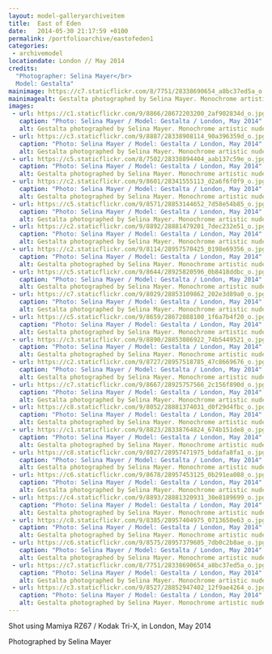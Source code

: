 ```yaml
---
layout: model-galleryarchiveitem
title:  East of Eden
date:   2014-05-30 21:17:59 +0100
permalink: /portfolioarchive/eastofeden1
categories:
 - archivemodel
locationdate: London // May 2014
credits:
  "Photographer: Selina Mayer</br>
  Model: Gestalta"
mainimage: https://c7.staticflickr.com/8/7751/28338690654_a8bc37ed5a_o.jpg
mainimagealt: Gestalta photographed by Selina Mayer. Monochrome artistic nude image shot in the forest
images:
 - url: https://c1.staticflickr.com/9/8866/28672203200_2af902834d_o.jpg
   caption: "Photo: Selina Mayer / Model: Gestalta / London, May 2014"
   alt: Gestalta photographed by Selina Mayer. Monochrome artistic nude image shot in the forest
 - url: https://c3.staticflickr.com/9/8887/28338908114_90a396359d_o.jpg
   caption: "Photo: Selina Mayer / Model: Gestalta / London, May 2014"
   alt: Gestalta photographed by Selina Mayer. Monochrome artistic nude image shot in the forest
 - url: https://c5.staticflickr.com/8/7502/28338894404_aab137c59e_o.jpg
   caption: "Photo: Selina Mayer / Model: Gestalta / London, May 2014"
   alt: Gestalta photographed by Selina Mayer. Monochrome artistic nude image shot in the forest
 - url: https://c2.staticflickr.com/9/8601/28341555113_d2a6f6f0f9_o.jpg
   caption: "Photo: Selina Mayer / Model: Gestalta / London, May 2014"
   alt: Gestalta photographed by Selina Mayer. Monochrome artistic nude image shot in the forest
 - url: https://c5.staticflickr.com/9/8571/28853144652_7d58e54b85_o.jpg
   caption: "Photo: Selina Mayer / Model: Gestalta / London, May 2014"
   alt: Gestalta photographed by Selina Mayer. Monochrome artistic nude image shot in the forest
 - url: https://c2.staticflickr.com/9/8892/28881479201_7dec232e51_o.jpg
   caption: "Photo: Selina Mayer / Model: Gestalta / London, May 2014"
   alt: Gestalta photographed by Selina Mayer. Monochrome artistic nude image shot in the forest
 - url: https://c2.staticflickr.com/9/8114/28957570425_0198e69356_o.jpg
   caption: "Photo: Selina Mayer / Model: Gestalta / London, May 2014"
   alt: Gestalta photographed by Selina Mayer. Monochrome artistic nude image shot in the forest
 - url: https://c5.staticflickr.com/9/8644/28925820596_0b8418ddbc_o.jpg
   caption: "Photo: Selina Mayer / Model: Gestalta / London, May 2014"
   alt: Gestalta photographed by Selina Mayer. Monochrome artistic nude image shot in the forest
 - url: https://c7.staticflickr.com/9/8029/28853109862_202e3d89a0_o.jpg
   caption: "Photo: Selina Mayer / Model: Gestalta / London, May 2014"
   alt: Gestalta photographed by Selina Mayer. Monochrome artistic nude image shot in the forest
 - url: https://c5.staticflickr.com/9/8659/28672088100_1f6a7b4f20_o.jpg
   caption: "Photo: Selina Mayer / Model: Gestalta / London, May 2014"
   alt: Gestalta photographed by Selina Mayer. Monochrome artistic nude image shot in the forest
 - url: https://c3.staticflickr.com/9/8890/28853086922_74b5449521_o.jpg
   caption: "Photo: Selina Mayer / Model: Gestalta / London, May 2014"
   alt: Gestalta photographed by Selina Mayer. Monochrome artistic nude image shot in the forest
 - url: https://c2.staticflickr.com/9/8727/28957518785_47c8669676_o.jpg
   caption: "Photo: Selina Mayer / Model: Gestalta / London, May 2014"
   alt: Gestalta photographed by Selina Mayer. Monochrome artistic nude image shot in the forest
 - url: https://c7.staticflickr.com/9/8667/28925757566_2c156f890d_o.jpg
   caption: "Photo: Selina Mayer / Model: Gestalta / London, May 2014"
   alt: Gestalta photographed by Selina Mayer. Monochrome artistic nude image shot in the forest
 - url: https://c8.staticflickr.com/9/8052/28881374031_d0f29d4fbc_o.jpg
   caption: "Photo: Selina Mayer / Model: Gestalta / London, May 2014"
   alt: Gestalta photographed by Selina Mayer. Monochrome artistic nude image shot in the forest
 - url: https://c1.staticflickr.com/9/8823/28338764824_674b151de8_o.jpg
   caption: "Photo: Selina Mayer / Model: Gestalta / London, May 2014"
   alt: Gestalta photographed by Selina Mayer. Monochrome artistic nude image shot in the forest
 - url: https://c8.staticflickr.com/9/8027/28957471975_bddafa8fa1_o.jpg
   caption: "Photo: Selina Mayer / Model: Gestalta / London, May 2014"
   alt: Gestalta photographed by Selina Mayer. Monochrome artistic nude image shot in the forest
 - url: https://c6.staticflickr.com/9/8678/28957453125_0b291ea088_o.jpg
   caption: "Photo: Selina Mayer / Model: Gestalta / London, May 2014"
   alt: Gestalta photographed by Selina Mayer. Monochrome artistic nude image shot in the forest
 - url: https://c4.staticflickr.com/9/8893/28881320931_30e8189699_o.jpg
   caption: "Photo: Selina Mayer / Model: Gestalta / London, May 2014"
   alt: Gestalta photographed by Selina Mayer. Monochrome artistic nude image shot in the forest
 - url: https://c8.staticflickr.com/9/8385/28957404975_0713650e63_o.jpg
   caption: "Photo: Selina Mayer / Model: Gestalta / London, May 2014"
   alt: Gestalta photographed by Selina Mayer. Monochrome artistic nude image shot in the forest
 - url: https://c6.staticflickr.com/9/8575/28957379605_7db0c2b8ae_o.jpg
   caption: "Photo: Selina Mayer / Model: Gestalta / London, May 2014"
   alt: Gestalta photographed by Selina Mayer. Monochrome artistic nude image shot in the forest
 - url: https://c7.staticflickr.com/8/7751/28338690654_a8bc37ed5a_o.jpg
   caption: "Photo: Selina Mayer / Model: Gestalta / London, May 2014"
   alt: Gestalta photographed by Selina Mayer. Monochrome artistic nude image shot in the forest
 - url: https://c3.staticflickr.com/9/8527/28852947402_12f9ae4264_o.jpg
   caption: "Photo: Selina Mayer / Model: Gestalta / London, May 2014"
   alt: Gestalta photographed by Selina Mayer. Monochrome artistic nude image shot in the forest
---
```

Shot using Mamiya RZ67 / Kodak Tri-X, in London, May 2014

Photographed by Selina Mayer
